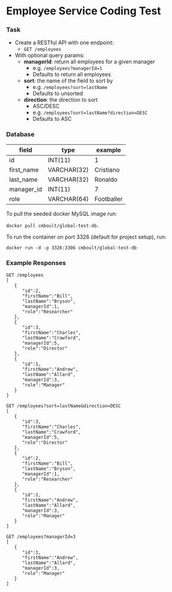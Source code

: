 # Employee Service Coding Test

### Task
* Create a RESTful API with one endpoint:
    * ```GET /employees```
* With optional query params:
    * **managerId**: return all employees for a given manager
        * e.g. ```/employees?managerId=1```
        * Defaults to return all employees
    * **sort**: the name of the field to sort by
        * e.g. ```/employees?sort=lastName``` 
        * Defaults to unsorted
    * **direction**: the direction to sort
        * ASC/DESC
        * e.g. ```/employees?sort=lastName?direction=DESC```
        * Defaults to ASC
        
### Database
| field           | type           | example   |
| ------------    | -------------  | --------  |
| id              | INT(11)        | 1         |
| first_name      | VARCHAR(32)    | Cristiano |
| last_name       | VARCHAR(32)    | Ronaldo   |       
| manager_id      | INT(11)        |    7      |  
| role            | VARCHAR(64)    | Footballer|       

To pull the seeded docker MySQL image run: 

```docker pull cmboult/global-test-db```.

To run the container on port 3326 (default for project setup), run:

```docker run -d -p 3326:3306 cmboult/global-test-db```

### Example Responses
```
GET /employees
[  
   {  
      "id":2,
      "firstName":"Bill",
      "lastName":"Bryson",
      "managerId":1,
      "role":"Researcher"
   },
   {  
      "id":3,
      "firstName":"Charles",
      "lastName":"Crawford",
      "managerId":5,
      "role":"Director"
   },
   {  
      "id":1,
      "firstName":"Andrew",
      "lastName":"Allard",
      "managerId":3,
      "role":"Manager"
   }
]
```   

```
GET /employees?sort=lastName&direction=DESC
[  
   {  
      "id":3,
      "firstName":"Charles",
      "lastName":"Crawford",
      "managerId":5,
      "role":"Director"
   },
   {  
      "id":2,
      "firstName":"Bill",
      "lastName":"Bryson",
      "managerId":1,
      "role":"Researcher"
   },
   {  
      "id":1,
      "firstName":"Andrew",
      "lastName":"Allard",
      "managerId":3,
      "role":"Manager"
   }
]
```

```
GET /employees?managerId=3
[  
   {  
      "id":1,
      "firstName":"Andrew",
      "lastName":"Allard",
      "managerId":3,
      "role":"Manager"
   }
]
```
